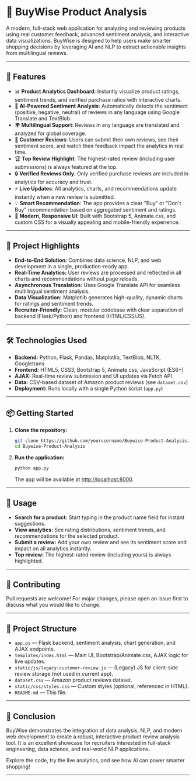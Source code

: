 # 🛒 BuyWise Product Analysis

A modern, full-stack web application for analyzing and reviewing products using real customer feedback, advanced sentiment analysis, and interactive data visualizations. BuyWise is designed to help users make smarter shopping decisions by leveraging AI and NLP to extract actionable insights from multilingual reviews.

---

## 🚀 Features

- 📊 **Product Analytics Dashboard**: Instantly visualize product ratings, sentiment trends, and verified purchase ratios with interactive charts.
- 🤖 **AI-Powered Sentiment Analysis**: Automatically detects the sentiment (positive, negative, neutral) of reviews in any language using Google Translate and TextBlob.
- 🌍 **Multilingual Support**: Reviews in any language are translated and analyzed for global coverage.
- 📝 **Customer Reviews**: Users can submit their own reviews, see their sentiment score, and watch their feedback impact the analytics in real time.
- 🏆 **Top Review Highlight**: The highest-rated review (including user submissions) is always featured at the top.
- 🔒 **Verified Reviews Only**: Only verified purchase reviews are included in analytics for accuracy and trust.
- ⚡ **Live Updates**: All analytics, charts, and recommendations update instantly when a new review is submitted.
- 💡 **Smart Recommendation**: The app provides a clear "Buy" or "Don't Buy" recommendation based on aggregated sentiment and ratings.
- 🎨 **Modern, Responsive UI**: Built with Bootstrap 5, Animate.css, and custom CSS for a visually appealing and mobile-friendly experience.

---

## 🌟 Project Highlights

- **End-to-End Solution:** Combines data science, NLP, and web development in a single, production-ready app.
- **Real-Time Analytics:** User reviews are processed and reflected in all charts and recommendations without page reloads.
- **Asynchronous Translation:** Uses Google Translate API for seamless multilingual sentiment analysis.
- **Data Visualization:** Matplotlib generates high-quality, dynamic charts for ratings and sentiment trends.
- **Recruiter-Friendly:** Clean, modular codebase with clear separation of backend (Flask/Python) and frontend (HTML/CSS/JS).

---

## 🛠️ Technologies Used

- **Backend:** Python, Flask, Pandas, Matplotlib, TextBlob, NLTK, Googletrans
- **Frontend:** HTML5, CSS3, Bootstrap 5, Animate.css, JavaScript (ES6+)
- **AJAX:** Real-time review submission and UI updates via Fetch API
- **Data:** CSV-based dataset of Amazon product reviews (see `dataset.csv`)
- **Deployment:** Runs locally with a single Python script (`app.py`)

---

## 📦 Getting Started

1. **Clone the repository:**
   ```bash
   git clone https://github.com/yourusername/Buywise-Product-Analysis.git
   cd Buywise-Product-Analysis
   ```

2. **Run the application:**
   ```bash
   python app.py
   ```
   The app will be available at [http://localhost:8000](http://localhost:8000).

---

## 📝 Usage

- **Search for a product:** Start typing in the product name field for instant suggestions.
- **View analytics:** See rating distributions, sentiment trends, and recommendations for the selected product.
- **Submit a review:** Add your own review and see its sentiment score and impact on all analytics instantly.
- **Top review:** The highest-rated review (including yours) is always highlighted.

---

## 🤝 Contributing

Pull requests are welcome! For major changes, please open an issue first to discuss what you would like to change.

---

## 📁 Project Structure

- `app.py` — Flask backend, sentiment analysis, chart generation, and AJAX endpoints.
- `templates/index.html` — Main UI, Bootstrap/Animate.css, AJAX logic for live updates.
- `static/js/legacy-customer-review.js` — (Legacy) JS for client-side review storage (not used in current app).
- `dataset.csv` — Amazon product reviews dataset.
- `static/css/styles.css` — Custom styles (optional, referenced in HTML).
- `README.md` — This file.

---

## 🎯 Conclusion

BuyWise demonstrates the integration of data analysis, NLP, and modern web development to create a robust, interactive product review analysis tool. It is an excellent showcase for recruiters interested in full-stack engineering, data science, and real-world NLP applications.

Explore the code, try the live analytics, and see how AI can power smarter shopping!

---


